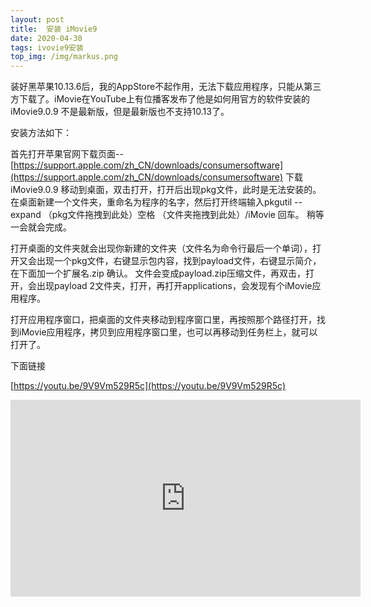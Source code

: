 ```yaml
---
layout: post
title:  安装 iMovie9
date: 2020-04-30
tags: ivovie9安装
top_img: /img/markus.png
---
```

装好黑苹果10.13.6后，我的AppStore不起作用，无法下载应用程序，只能从第三方下载了。iMovie在YouTube上有位播客发布了他是如何用官方的软件安装的iMovie9.0.9 不是最新版，但是最新版也不支持10.13了。

安装方法如下：

首先打开苹果官网下载页面--[https://support.apple.com/zh_CN/downloads/consumersoftware](https://support.apple.com/zh_CN/downloads/consumersoftware)  下载iMovie9.0.9 移动到桌面，双击打开，打开后出现pkg文件，此时是无法安装的。在桌面新建一个文件夹，重命名为程序的名字，然后打开终端输入pkgutil --expand （pkg文件拖拽到此处）空格 （文件夹拖拽到此处）/iMovie 回车。 稍等一会就会完成。

打开桌面的文件夹就会出现你新建的文件夹（文件名为命令行最后一个单词），打开又会出现一个pkg文件，右键显示包内容，找到payload文件，右键显示简介，在下面加一个扩展名.zip 确认。 文件会变成payload.zip压缩文件，再双击，打开，会出现payload 2文件夹，打开，再打开applications，会发现有个iMovie应用程序。

打开应用程序窗口，把桌面的文件夹移动到程序窗口里，再按照那个路径打开，找到iMovie应用程序，拷贝到应用程序窗口里，也可以再移动到任务栏上，就可以打开了。

下面链接

[https://youtu.be/9V9Vm529R5c](https://youtu.be/9V9Vm529R5c)
<iframe width="560" height="315" src="https://www.youtube.com/embed/9V9Vm529R5c" frameborder="0" allow="accelerometer; autoplay; encrypted-media; gyroscope; picture-in-picture" allowfullscreen></iframe>
